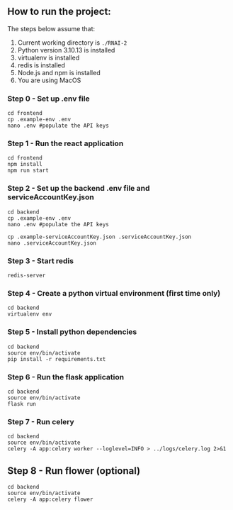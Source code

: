 ## How to run the project:

The steps below assume that:

1. Current working directory is `./RNAI-2`
2. Python version 3.10.13 is installed
3. virtualenv is installed
4. redis is installed
5. Node.js and npm is installed
6. You are using MacOS

### Step 0 - Set up .env file

```
cd frontend
cp .example-env .env
nano .env #populate the API keys
```

### Step 1 - Run the react application

```
cd frontend
npm install
npm run start
```

### Step 2 - Set up the backend .env file and serviceAccountKey.json

```
cd backend
cp .example-env .env
nano .env #populate the API keys

cp .example-serviceAccountKey.json .serviceAccountKey.json
nano .serviceAccountKey.json
```

### Step 3 - Start redis

```
redis-server
```

### Step 4 - Create a python virtual environment (first time only)

```
cd backend
virtualenv env
```

### Step 5 - Install python dependencies

```
cd backend
source env/bin/activate
pip install -r requirements.txt
```

### Step 6 - Run the flask application

```
cd backend
source env/bin/activate
flask run
```

### Step 7 - Run celery

```
cd backend
source env/bin/activate
celery -A app:celery worker --loglevel=INFO > ../logs/celery.log 2>&1
```

## Step 8 - Run flower (optional)

```
cd backend
source env/bin/activate
celery -A app:celery flower
```
